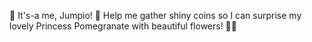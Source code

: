 🎵 It's-a me, Jumpio! 🎵 Help me gather shiny coins so I can surprise my lovely Princess Pomegranate with beautiful flowers! 🌸🍄
